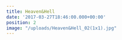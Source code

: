 ```yaml
---
title: Heaven&Hell
date: '2017-03-27T18:46:00.000+00:00'
position: 2
image: "/uploads/Heaven&Hell_02(1x1).jpg"
---
```


